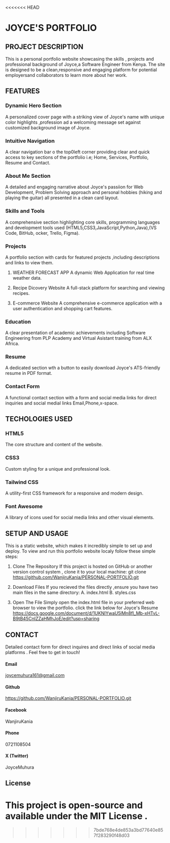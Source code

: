 <<<<<<< HEAD
# JOYCE'S PORTFOLIO
## PROJECT DESCRIPTION
This is a personal portfolio website showcasing the skills , projects and professional background of Joyce,a Software Engineer from Kenya. The site is designed to be a clean,responsive and engaging platform for potential employersand collaborators to learn more about her work.


## FEATURES

### Dynamic Hero Section
A personalized cover page with a striking view of Joyce's name with unique color highlights ,profession ad a welcoming message set against customized background image of Joyce.

### Intuitive Navigation
A clear navigation bar o the top0left corner providing clear and quick access to key sections of the portfolio i.e; Home, Services, Portfolio, Resume and Contact.

### About Me Section
A detailed and engaging narrative about Joyce's passiion for Web Development, Problem Solving approach and personal hobbies (hiking and playing the guitar) all presented in a clean card layout.

### Skills and Tools
A comprehensive section highlighting core skills, programming languages and development tools used (HTML5,CSS3,JavaScript,Python,Java),(VS Code, BitHub, ocker, Trello, Figma).

### Projects
A portfolio section with cards for featured projects ,including descriptions and links to view them.

1. WEATHER FORECAST APP
A dynamic Web Application for real time weather data.

2. Recipe Dicovery Website
A full-stack platform for searching and viewing recipes.

3. E-commerce Website
A comprehensive e-commerce application with a user authentication and shopping cart features.

### Education
A clear presentation of academic achievements including Software Engineering from PLP Academy and Virtual Asistant training from ALX Africa.

### Resume
A dedicated section wth a button to easily download Joyce's ATS-friendly resume in PDF format.

### Contact Form 
A functional contact section with a form and social media links for direct inquiries and social medial links Email,Phone,x-space.

  
## TECHOLOGIES USED
### HTML5
The core structure and content of the website.

### CSS3
Custom styling for a unique and professional look.

### Tailwind CSS
A utility-first CSS framework for a responsive and modern design.

### Font Awesome
A library of icons used for social media links and other visual elements.


## SETUP AND USAGE
This is a static website, which makes it incredibly simple to set up and deploy. To view and run this portfolio website localy follow these simple steps:

1. Clone The Repository
If this project is hosted on GitHub or another version control system , clone it to your local machine:
git clone https://github.com/WanjiruKania/PERSONAL-PORTFOLIO.git

2. Download Files
If you recieved the files directly ,ensure you have two main files in the same directory:
A. index.html
B. styles.css

3. Open The File
Simply open the index.html file in your preferred web browser to view the portfolio.
click the link below for Joyce's Resume
https://docs.google.com/document/d/1UKNIYwaU5lMn8fl_Mb-xHTvL-B9tB45CnIZZaHMhJoE/edit?usp=sharing


## CONTACT
Detailed contact form  for direct inquires and direct links of social media platforms . 
Feel free to get in touch!

#### Email
joycemuhura161@gmail.com

#### Github
https://github.com/WanjiruKania/PERSONAL-PORTFOLIO.git

#### Facebook
WanjiruKania

#### Phone
0721108504

#### X (Twitter)
JoyceMuhura

## License
This project is open-source and available under the MIT License .
=======

>>>>>>> 7bde768e4de853a3bd77640e857f283290f48d03
